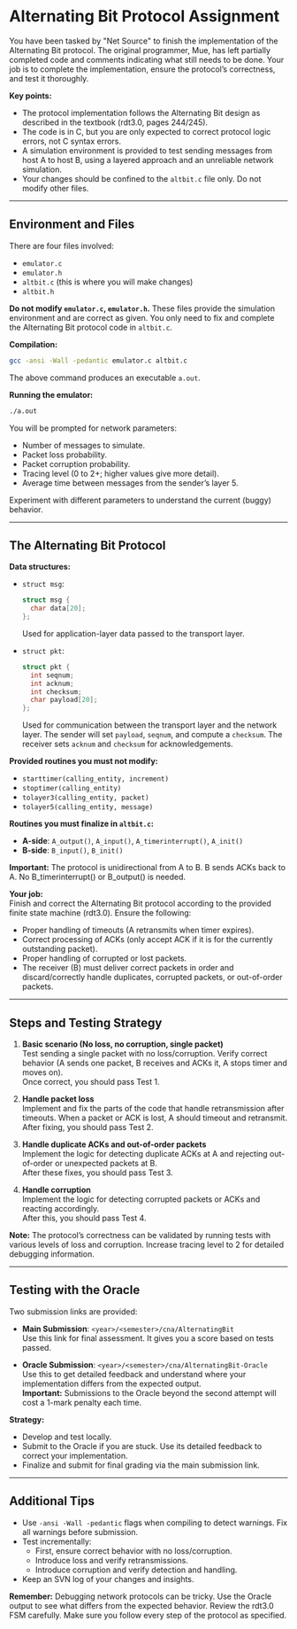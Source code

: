 # Alternating Bit Protocol Assignment

You have been tasked by "Net Source" to finish the implementation of the Alternating Bit protocol. The original programmer, Mue, has left partially completed code and comments indicating what still needs to be done. Your job is to complete the implementation, ensure the protocol’s correctness, and test it thoroughly.

**Key points:**
- The protocol implementation follows the Alternating Bit design as described in the textbook (rdt3.0, pages 244/245).
- The code is in C, but you are only expected to correct protocol logic errors, not C syntax errors.
- A simulation environment is provided to test sending messages from host A to host B, using a layered approach and an unreliable network simulation.
- Your changes should be confined to the `altbit.c` file only. Do not modify other files.

---

## Environment and Files

There are four files involved:

- `emulator.c`
- `emulator.h`
- `altbit.c` (this is where you will make changes)
- `altbit.h`

**Do not modify `emulator.c`, `emulator.h`.** These files provide the simulation environment and are correct as given. You only need to fix and complete the Alternating Bit protocol code in `altbit.c`.

**Compilation:**
```bash
gcc -ansi -Wall -pedantic emulator.c altbit.c
```
The above command produces an executable `a.out`.

**Running the emulator:**
```bash
./a.out
```
You will be prompted for network parameters:
- Number of messages to simulate.
- Packet loss probability.
- Packet corruption probability.
- Tracing level (0 to 2+; higher values give more detail).
- Average time between messages from the sender’s layer 5.

Experiment with different parameters to understand the current (buggy) behavior.

---

## The Alternating Bit Protocol

**Data structures:**

- `struct msg`:
  ```c
  struct msg {
    char data[20];
  };
  ```
  Used for application-layer data passed to the transport layer.

- `struct pkt`:
  ```c
  struct pkt {
    int seqnum;
    int acknum;
    int checksum;
    char payload[20];
  };
  ```
  Used for communication between the transport layer and the network layer. The sender will set `payload`, `seqnum`, and compute a `checksum`. The receiver sets `acknum` and `checksum` for acknowledgements.

**Provided routines you must not modify:**

- `starttimer(calling_entity, increment)`
- `stoptimer(calling_entity)`
- `tolayer3(calling_entity, packet)`
- `tolayer5(calling_entity, message)`

**Routines you must finalize in `altbit.c`:**
- **A-side**: `A_output()`, `A_input()`, `A_timerinterrupt()`, `A_init()`
- **B-side**: `B_input()`, `B_init()`

**Important:** The protocol is unidirectional from A to B. B sends ACKs back to A. No B_timerinterrupt() or B_output() is needed.

**Your job:**  
Finish and correct the Alternating Bit protocol according to the provided finite state machine (rdt3.0). Ensure the following:
- Proper handling of timeouts (A retransmits when timer expires).
- Correct processing of ACKs (only accept ACK if it is for the currently outstanding packet).
- Proper handling of corrupted or lost packets.
- The receiver (B) must deliver correct packets in order and discard/correctly handle duplicates, corrupted packets, or out-of-order packets.
  
---

## Steps and Testing Strategy

1. **Basic scenario (No loss, no corruption, single packet)**  
   Test sending a single packet with no loss/corruption. Verify correct behavior (A sends one packet, B receives and ACKs it, A stops timer and moves on).  
   Once correct, you should pass Test 1.

2. **Handle packet loss**  
   Implement and fix the parts of the code that handle retransmission after timeouts. When a packet or ACK is lost, A should timeout and retransmit.  
   After fixing, you should pass Test 2.

3. **Handle duplicate ACKs and out-of-order packets**  
   Implement the logic for detecting duplicate ACKs at A and rejecting out-of-order or unexpected packets at B.  
   After these fixes, you should pass Test 3.

4. **Handle corruption**  
   Implement the logic for detecting corrupted packets or ACKs and reacting accordingly.  
   After this, you should pass Test 4.

**Note:** The protocol’s correctness can be validated by running tests with various levels of loss and corruption. Increase tracing level to 2 for detailed debugging information.

---

## Testing with the Oracle

Two submission links are provided:
- **Main Submission**: `<year>/<semester>/cna/AlternatingBit`  
  Use this link for final assessment. It gives you a score based on tests passed.
  
- **Oracle Submission**: `<year>/<semester>/cna/AlternatingBit-Oracle`  
  Use this to get detailed feedback and understand where your implementation differs from the expected output.  
  **Important:** Submissions to the Oracle beyond the second attempt will cost a 1-mark penalty each time.

**Strategy:**
- Develop and test locally.
- Submit to the Oracle if you are stuck. Use its detailed feedback to correct your implementation.
- Finalize and submit for final grading via the main submission link.

---

## Additional Tips

- Use `-ansi -Wall -pedantic` flags when compiling to detect warnings. Fix all warnings before submission.
- Test incrementally:
  - First, ensure correct behavior with no loss/corruption.
  - Introduce loss and verify retransmissions.
  - Introduce corruption and verify detection and handling.
- Keep an SVN log of your changes and insights.

**Remember:** Debugging network protocols can be tricky. Use the Oracle output to see what differs from the expected behavior. Review the rdt3.0 FSM carefully. Make sure you follow every step of the protocol as specified.